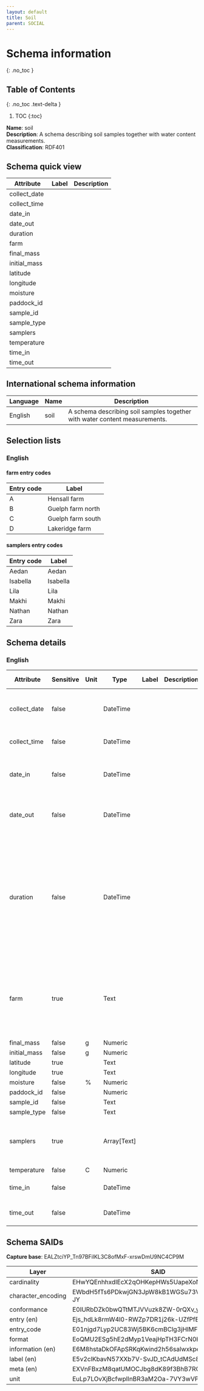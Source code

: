 ```yaml
---
layout: default
title: Soil
parent: SOCIAL
---
```


# Schema information
{: .no_toc }

## Table of Contents
{: .no_toc .text-delta }

1. TOC
{:toc}

**Name**: soil  
**Description**: A schema describing soil samples together with water content measurements.  
**Classification**: RDF401  

## Schema quick view

| Attribute | Label | Description |
| --- | --- | --- |
| collect_date |  |  |
| collect_time |  |  |
| date_in |  |  |
| date_out |  |  |
| duration |  |  |
| farm |  |  |
| final_mass |  |  |
| initial_mass |  |  |
| latitude |  |  |
| longitude |  |  |
| moisture |  |  |
| paddock_id |  |  |
| sample_id |  |  |
| sample_type |  |  |
| samplers |  |  |
| temperature |  |  |
| time_in |  |  |
| time_out |  |  |

## International schema information

| Language | Name | Description |
| --- | --- | --- |
| English | soil | A schema describing soil samples together with water content measurements. |

## Selection lists

### English

#### farm entry codes

| Entry code | Label |
| --- | --- |
| A | Hensall farm |
| B | Guelph farm north |
| C | Guelph farm south |
| D | Lakeridge farm |

#### samplers entry codes

| Entry code | Label |
| --- | --- |
| Aedan | Aedan |
| Isabella | Isabella |
| Lila | Lila |
| Makhi | Makhi |
| Nathan | Nathan |
| Zara | Zara |

## Schema details

### English

| Attribute | Sensitive | Unit | Type | Label | Description | List | Character encoding | Required entry | Format rule | Cardinality |
| --- | --- | --- | --- | --- | --- | --- | --- | --- | --- | --- |
| collect_date | false |  | DateTime |  |  | Not a list | utf-8 | true | ^\(?:\(?:19\|20\)\\d\{2\}\)\-\(?:0\[1\-9\]\|1\[0\-2\]\)\-\(?:0\[1\-9\]\|\[1\-2\]\\d\|3\[0\-1\]\)$ |  |
| collect_time | false |  | DateTime |  |  | Not a list | utf-8 | false | ^\(\[01\]\[0\-9\]\|2\[0\-3\]\):\[0\-5\]\[0\-9\]:\[0\-5\]\[0\-9\]$/gm |  |
| date_in | false |  | DateTime |  |  | Not a list | utf-8 | false | ^\(?:\(?:19\|20\)\\d\{2\}\)\-\(?:0\[1\-9\]\|1\[0\-2\]\)\-\(?:0\[1\-9\]\|\[1\-2\]\\d\|3\[0\-1\]\)$ |  |
| date_out | false |  | DateTime |  |  | Not a list | utf-8 | false | ^\(?:\(?:19\|20\)\\d\{2\}\)\-\(?:0\[1\-9\]\|1\[0\-2\]\)\-\(?:0\[1\-9\]\|\[1\-2\]\\d\|3\[0\-1\]\)$ |  |
| duration | false |  | DateTime |  |  | Not a list | utf-8 | false | ^P\(?\!$\)\(\(\\d\+Y\)\|\(\\d\+\.\\d\+Y$\)\)?\(\(\\d\+M\)\|\(\\d\+\.\\d\+M$\)\)?\(\(\\d\+W\)\|\(\\d\+\.\\d\+W$\)\)?\(\(\\d\+D\)\|\(\\d\+\.\\d\+D$\)\)?\(T\(?=\\d\)\(\(\\d\+H\)\|\(\\d\+\.\\d\+H$\)\)?\(\(\\d\+M\)\|\(\\d\+\.\\d\+M$\)\)?\(\\d\+\(\.\\d\+\)?S\)?\)??$/gm |  |
| farm | true |  | Text |  |  | Hensall farm, Guelph farm north, Guelph farm south, Lakeridge farm | utf-8 | true | ^\[A\-Z\]\*$ |  |
| final_mass | false | g | Numeric |  |  | Not a list | utf-8 | false | ^\[\-\+\]?\\d\*\\\.?\\d\+$ |  |
| initial_mass | false | g | Numeric |  |  | Not a list | utf-8 | false | ^\[\-\+\]?\\d\*\\\.?\\d\+$ |  |
| latitude | true |  | Text |  |  | Not a list | utf-8 | false |  |  |
| longitude | true |  | Text |  |  | Not a list | utf-8 | false |  |  |
| moisture | false | % | Numeric |  |  | Not a list | utf-8 | false | ^\[\-\+\]?\\d\*\\\.?\\d\+$ |  |
| paddock_id | false |  | Numeric |  |  | Not a list | utf-8 | false | ^\-?\[0\-9\]\+$ |  |
| sample_id | false |  | Text |  |  | Not a list | utf-8 | false | ^\.\{0,250\}$ |  |
| sample_type | false |  | Text |  |  | Not a list | utf-8 | false | ^\.\{0,50\}$ |  |
| samplers | true |  | Array[Text] |  |  | Aedan, Isabella, Lila, Makhi, Nathan, Zara | utf-8 | false | ^\.\{0,250\}$ | -6 |
| temperature | false | C | Numeric |  |  | Not a list | utf-8 | false | ^\[\-\+\]?\\d\*\\\.?\\d\+$ |  |
| time_in | false |  | DateTime |  |  | Not a list | utf-8 | false | ^\(\[01\]\[0\-9\]\|2\[0\-3\]\):\[0\-5\]\[0\-9\]:\[0\-5\]\[0\-9\]$/gm |  |
| time_out | false |  | DateTime |  |  | Not a list | utf-8 | false | ^\(\[01\]\[0\-9\]\|2\[0\-3\]\):\[0\-5\]\[0\-9\]:\[0\-5\]\[0\-9\]$/gm |  |

## Schema SAIDs

**Capture base**: EALZtciYP_Tn97BFilKL3C8ofMxF-xrswDmU9NC4CP9M

| Layer | SAID |
| --- | --- |
| cardinality | EHwYQEnhhxdIEcX2qOHKepHWs5UapeXoN5Xmpx1gy2e8 |
| character_encoding | EWbdH5fTs6PDkwjGN3JpW8kB1WGSu73VEe77hFoHq-JY |
| conformance | E0IURbDZk0bwQTtMTJVVuzk8ZW-0rQXv_yv1w6feRSGc |
| entry (en) | Ejs_hdLk8rmW4l0-RWZp7DR1j26k-UZfPfETko6x2agQ |
| entry_code | E01njgd7Lyp2UC83Wj5BK6cmBClg3jHIMFnPbB-4VCmg |
| format | EoQMU2ESg5hE2dMyp1VeajHpTH3FCrN0HmhRBahRBZ1o |
| information (en) | E6M8hstaDkOFApSRKqKwind2h56salwxkpesOMF5AnGI |
| label (en) | E5v2clKbavN57XXb7V-SvJD_tCAdUdMSc8MYom0ndTbM |
| meta (en) | EXVnFBxzM8qatUMOCJbg8dK89f3BhB7RCggHzjaHQt_s |
| unit | EuLp7LOvXjBcfwplInBR3aM2Oa-7VY3wVP2y7ReSbvok |

